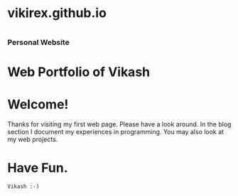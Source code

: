 # vikirex.github.io
# <h3>Personal Website</h3>
#  Web Portfolio of Vikash
# Welcome!
 Thanks for visiting my first web page.
Please have a look around. In the blog section I document my experiences in programming. You may also look at my web projects.
# Have Fun.
    
    Vikash :-)

